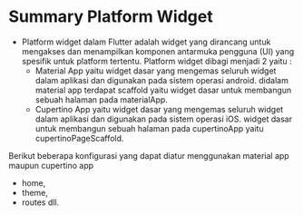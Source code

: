 # Summary Platform Widget

- Platform widget dalam Flutter adalah widget yang dirancang untuk mengakses dan menampilkan komponen antarmuka pengguna (UI) yang spesifik untuk platform tertentu. Platform widget dibagi menjadi 2 yaitu :
  - Material App
    yaitu widget dasar yang mengemas seluruh widget dalam aplikasi dan digunakan pada sistem operasi android.
    didalam material app terdapat scaffold yaitu widget dasar untuk membangun sebuah halaman pada materialApp.
  - Cupertino App
    yaitu widget dasar yang mengemas seluruh widget dalam aplikasi dan digunakan pada sistem operasi iOS. 
    widget dasar untuk membangun sebuah halaman pada cupertinoApp yaitu cupertinoPageScaffold.

Berikut beberapa konfigurasi yang dapat diatur menggunakan material app maupun cupertino app
- home,
- theme,
- routes dll.